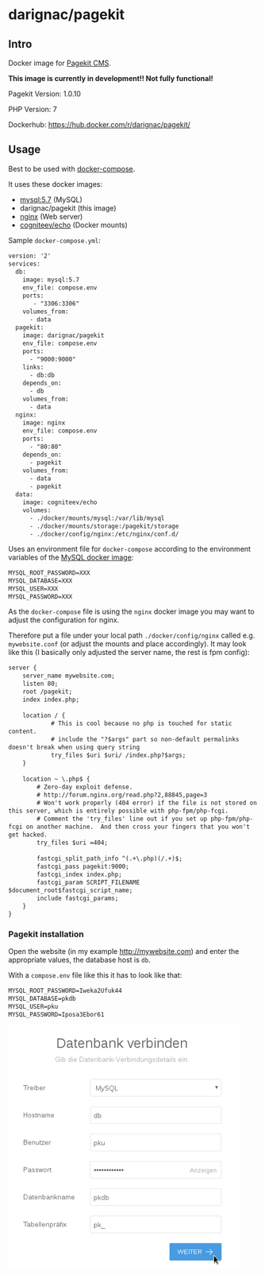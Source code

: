 # darignac/pagekit

## Intro

Docker image for [Pagekit CMS](https://pagekit.com).

**This image is currently in development!! Not fully functional!**

Pagekit Version: 1.0.10

PHP Version: 7

Dockerhub: https://hub.docker.com/r/darignac/pagekit/


## Usage

Best to be used with [docker-compose](https://docs.docker.com/compose/).

It uses these docker images:

* [mysql:5.7](https://hub.docker.com/_/mysql/) (MySQL)
* darignac/pagekit (this image)
* [nginx](https://hub.docker.com/_/nginx/) (Web server)
* [cogniteev/echo](https://hub.docker.com/r/cogniteev/echo/) (Docker mounts)

Sample ``docker-compose.yml``:

```
version: '2'
services:
  db:
	image: mysql:5.7
	env_file: compose.env
	ports:
	   - "3306:3306"
	volumes_from:
	  - data
  pagekit:
	image: darignac/pagekit
	env_file: compose.env
	ports:
	  - "9000:9000"
	links:
	  - db:db
	depends_on:
	  - db
	volumes_from:
	  - data
  nginx:
	image: nginx
	env_file: compose.env
	ports:
	  - "80:80"
	depends_on:
	  - pagekit
	volumes_from:
	  - data
	  - pagekit
  data:
	image: cogniteev/echo
	volumes:
	  - ./docker/mounts/mysql:/var/lib/mysql
	  - ./docker/mounts/storage:/pagekit/storage
	  - ./docker/config/nginx:/etc/nginx/conf.d/
```

Uses an environment file for ``docker-compose`` according to the environment variables of the [MySQL docker image](https://hub.docker.com/_/mysql/):

```
MYSQL_ROOT_PASSWORD=XXX
MYSQL_DATABASE=XXX
MYSQL_USER=XXX
MYSQL_PASSWORD=XXX
```

As the ``docker-compose`` file is using the ``nginx`` docker image you may want to adjust the configuration for nginx.

Therefore put a file under your local path ``./docker/config/nginx`` called e.g. ``mywebsite.conf`` (or adjust the mounts and place accordingly).
It may look like this (I basically only adjusted the server name, the rest is fpm config):

```
server {
	server_name mywebsite.com;
	listen 80;
	root /pagekit;
	index index.php;

	location / {
			# This is cool because no php is touched for static content.
			# include the "?$args" part so non-default permalinks doesn't break when using query string
			try_files $uri $uri/ /index.php?$args;
	}

	location ~ \.php$ {
		# Zero-day exploit defense.
		# http://forum.nginx.org/read.php?2,88845,page=3
		# Won't work properly (404 error) if the file is not stored on this server, which is entirely possible with php-fpm/php-fcgi.
		# Comment the 'try_files' line out if you set up php-fpm/php-fcgi on another machine.  And then cross your fingers that you won't get hacked.
		try_files $uri =404;

		fastcgi_split_path_info ^(.+\.php)(/.+)$;
		fastcgi_pass pagekit:9000;
		fastcgi_index index.php;
		fastcgi_param SCRIPT_FILENAME $document_root$fastcgi_script_name;
		include fastcgi_params;
	}
}
```

### Pagekit installation
Open the website (in my example http://mywebsite.com) and enter the appropriate values, the database host is ``db``.

With a ``compose.env`` file like this it has to look like that:

```
MYSQL_ROOT_PASSWORD=Iweka2Ufuk44
MYSQL_DATABASE=pkdb
MYSQL_USER=pku
MYSQL_PASSWORD=Iposa3Ebor61
```

![Pagekit installation](https://raw.githubusercontent.com/dArignac/docker/master/pagekit/pki.png "Pagekit Installation screen")

